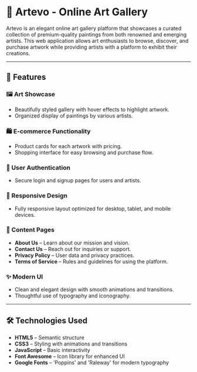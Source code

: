 # 🎨 Artevo - Online Art Gallery

Artevo is an elegant online art gallery platform that showcases a curated collection of premium-quality paintings from both renowned and emerging artists. This web application allows art enthusiasts to browse, discover, and purchase artwork while providing artists with a platform to exhibit their creations.

---

## 🌟 Features

### 🖼️ Art Showcase
- Beautifully styled gallery with hover effects to highlight artwork.
- Organized display of paintings by various artists.

### 🛍️ E-commerce Functionality
- Product cards for each artwork with pricing.
- Shopping interface for easy browsing and purchase flow.

### 🔐 User Authentication
- Secure login and signup pages for users and artists.

### 📱 Responsive Design
- Fully responsive layout optimized for desktop, tablet, and mobile devices.

### 📄 Content Pages
- **About Us** – Learn about our mission and vision.
- **Contact Us** – Reach out for inquiries or support.
- **Privacy Policy** – User data and privacy practices.
- **Terms of Service** – Rules and guidelines for using the platform.

### ✨ Modern UI
- Clean and elegant design with smooth animations and transitions.
- Thoughtful use of typography and iconography.

---

## 🛠️ Technologies Used

- **HTML5** – Semantic structure
- **CSS3** – Styling with animations and transitions
- **JavaScript** – Basic interactivity
- **Font Awesome** – Icon library for enhanced UI
- **Google Fonts** – 'Poppins' and 'Raleway' for modern typography
